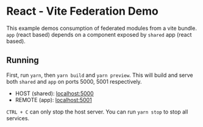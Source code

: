 # React - Vite Federation Demo

This example demos consumption of federated modules from a vite bundle. `app` (react based) depends on a component exposed by `shared` app (react based).

## Running

First, run `yarn`, then `yarn build` and `yarn preview`. This will build and serve both `shared` and `app` on ports 5000, 5001 respectively.

- HOST (shared): [localhost:5000](http://localhost:5000/)
- REMOTE (app): [localhost:5001](http://localhost:5001/)

`CTRL + C` can only stop the host server. You can run `yarn stop` to stop all services.
